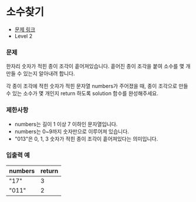 # 소수찾기

- [문제 링크](https://school.programmers.co.kr/learn/courses/30/lessons/42839)
- Level 2

### 문제

한자리 숫자가 적힌 종이 조각이 흩어져있습니다. 흩어진 종이 조각을 붙여 소수를 몇 개 만들 수 있는지 알아내려 합니다.

각 종이 조각에 적힌 숫자가 적힌 문자열 numbers가 주어졌을 때, 종이 조각으로 만들 수 있는 소수가 몇 개인지 return 하도록 solution 함수를 완성해주세요.

### 제한사항

- numbers는 길이 1 이상 7 이하인 문자열입니다.
- numbers는 0~9까지 숫자만으로 이루어져 있습니다.
- "013"은 0, 1, 3 숫자가 적힌 종이 조각이 흩어져있다는 의미입니다.

### 입출력 예

| numbers | return |
| ------- | ------ |
| "17"    | 3      |
| "011"   | 2      |
